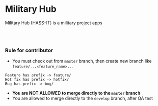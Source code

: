 Military Hub
===================
Military Hub (HASS-IT) is a military project apps

<br></br>
### Rule for contributor
- You must check out from `master` branch, then create new branch like `feature/...<feature_name>...`
```
Feature has prefix -> feature/
Hot fix has prefix -> hotfix/ 
Bug has prefix -> bug/ 
```
- <b>You are NOT ALLOWED to merge directly to the `master` branch</b>
- You are allowed to merge directly to the `develop` branch, after QA test
